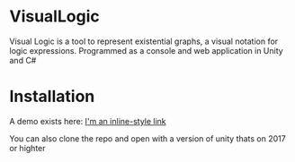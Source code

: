# VisualLogic
Visual Logic is a tool to represent existential graphs, a visual notation for logic expressions. 
Programmed as a console and web application in Unity and C#

# Installation

A demo exists here:
[I'm an inline-style link](http://shailpatels.me/vl_web/vlDemo.html)

You can also clone the repo and open with a version of unity thats on 2017 or highter